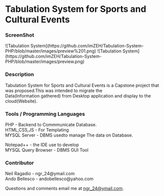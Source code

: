 <h1>Tabulation System for Sports and Cultural Events</h1>


<h3>ScreenShot</h3>
![Tabulation System](https://github.com/imZEH/Tabulation-System-PHP/blob/master/images/preview%201.png)
![Tabulation System](https://github.com/imZEH/Tabulation-System-PHP/blob/master/images/preview.png)

<h3>Description</h3>
Tabulation System for Sports and Cultural Events is a Capstone project that was proposed.This was intended to migrate the <br>
Data(Information gathered) from Desktop application and display to the cloud(Website).

<h3>Tools / Programming Languages</h3>
PHP - Backend to Commmunicate Database.<br>
HTML,CSS,JS - For Templating<br>
MYSQL Server - DBMS usedto manage The data on Database.<br>

Notepad++ - the IDE use to develop<br>
MYSQL Query Browser - DBMS GUI Tool

<h3>Contributor</h3>
Neil Ragadio - ngr_24@ymail.com<br>
Ando Bellesco - andobellesco@yahoo.com<br>


Questions and comments email me at ngr_24@ymail.com.
